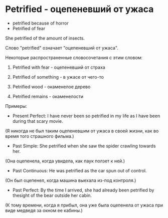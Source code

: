 # Petrified - оцепеневший от ужаса

- petrified because of horror
- Petrified of fear

She petrified of the amount of insects.

Слово "petrified" означает "оцепеневший от ужаса".

Некоторые распространенные словосочетания с этим словом:

1. Petrified with fear - оцепеневший от страха

2. Petrified of something - в ужасе от чего-то

3. Petrified wood - окаменелое дерево

4. Petrified remains - окаменелости

Примеры:

- Present Perfect: I have never been so petrified in my life as I have been during that scary movie.

(Я никогда не был таким оцепеневшим от ужаса в своей жизни, как во время того страшного фильма.)

- Past Simple: She petrified when she saw the spider crawling towards her.

(Она оцепенела, когда увидела, как паук ползет к ней.)

- Past Continuous: He was petrified as the car spun out of control.

(Он был оцепенел, когда машина выехала из-под контроля.)

- Past Perfect: By the time I arrived, she had already been petrified by thesight of the bear outside her cabin.

(К тому времени, когда я прибыл, она уже была оцепенела от ужаса при виде медведя за окном ее кабины.)
